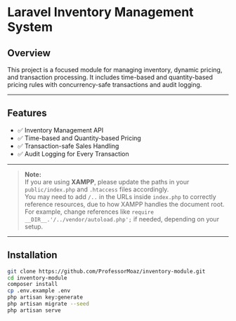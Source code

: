 # Laravel Inventory Management System

## Overview
This project is a focused module for managing inventory, dynamic pricing, and transaction processing. It includes time-based and quantity-based pricing rules with concurrency-safe transactions and audit logging.

---

## Features
- ✅ Inventory Management API
- ✅ Time-based and Quantity-based Pricing
- ✅ Transaction-safe Sales Handling
- ✅ Audit Logging for Every Transaction

---

> **Note:**  
> If you are using **XAMPP**, please update the paths in your `public/index.php` and `.htaccess` files accordingly.  
> You may need to add `/..` in the URLs inside `index.php` to correctly reference resources, due to how XAMPP handles the document root.  
> For example, change references like `require __DIR__.'/../vendor/autoload.php';` if needed, depending on your setup.

---

## Installation

```bash
git clone https://github.com/ProfessorMoaz/inventory-module.git
cd inventory-module
composer install
cp .env.example .env
php artisan key:generate
php artisan migrate --seed
php artisan serve